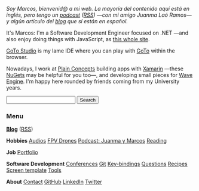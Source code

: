 *Soy Marcos, bienvenid@ a mi web.
La mayoría del contenido aquí está en inglés, pero tengo un
[podcast](https://www.ivoox.com/podcast-aporreando-teclados_sq_f11142253_1.html)
([RSS](https://www.ivoox.com/podcast-aporreando-teclados_fg_f11142253_filtro_1.xml)) —con mi amigo Juanma Laó Ramos—
y algún artículo del [blog](/?i=blog) que sí están en español.*

It's Marcos: I'm a Software Development Engineer focused on .NET —and also enjoy
doing things with JavaScript, as [this whole
site](https://github.com/MarcosCobena/marcoscobena.github.io).

[GoTo Studio](goto-studio) is my lame IDE where you
can play with [GoTo](?i=goto) within the browser.

Nowadays, I work at [Plain Concepts](http://www.plainconcepts.com) building apps with
[Xamarin](http://www.xamarin.com) —these [NuGets](https://www.nuget.org/profiles/MarcosCobena) may
be helpful for you too—, and developing small pieces for [Wave Engine](http://www.waveengine.net).
I'm happy here rounded by friends coming from my University years.

<form action="https://www.google.com/search" class="center" method="get" name="searchform">
    <input name="sitesearch" type="hidden" value="marcoscobena.com">
    <input autocomplete="on" class="form-control search" name="q" required="required" type="text">
    <button class="button" type="submit">Search</button>
</form>

### Menu

[**Blog**](/?i=blog) ([RSS](feed.rss))

<div id="posts-latest"></div>

**Hobbies** [Audios](/?i=audios) [FPV Drones](/?i=drones) [Podcast: Juanma y Marcos](?i=juanma-y-marcos) [Reading](/?i=reading)

**Job** [Portfolio](/?i=portfolio)

**Software Development** [Conferences](/?i=conferences) [Git](/?i=git)
[Key-bindings](/?i=key-bindings) [Questions](/?i=questions) [Recipes](/?i=recipes) [Screen
template](/?i=screen-template) [Tools](/?i=tools)

**About** [Contact](/?i=contact) [GitHub](https://github.com/MarcosCobena) [LinkedIn](https://www.linkedin.com/in/MarcosCobena) [Twitter](https://twitter.com/1Marcos2Cobena)

